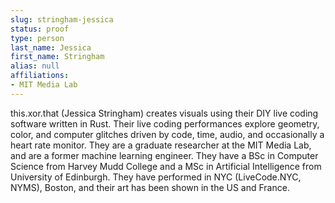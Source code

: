 ```yaml
---
slug: stringham-jessica
status: proof
type: person
last_name: Jessica
first_name: Stringham
alias: null
affiliations:
- MIT Media Lab
---
```


this.xor.that (Jessica Stringham) creates visuals using their DIY live coding
software written in Rust. Their live coding performances explore geometry,
color, and computer glitches driven by code, time, audio, and occasionally a
heart rate monitor. They are a graduate researcher at the MIT Media Lab, and
are a former machine learning engineer. They have a BSc in Computer Science
from Harvey Mudd College and a MSc in Artificial Intelligence from University
of Edinburgh. They have performed in NYC (LiveCode.NYC, NYMS), Boston,
and their art has been shown in the US and France.

